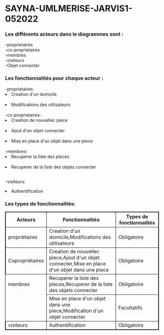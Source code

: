 # SAYNA-UMLMERISE-JARVIS1-052022

<h3>Les différents acteurs dans le diagrammes sont :</h3> 

-proprietaires<br> 
-co-proprietaires<br> 
-membres<br> 
-visiteurs<br> 
-Objet connecter<br>


<h3>Les fonctionnalités pour chaque acteur :</h3>
-proprietaires: <li>Creation d'un domicile</li><br>
                <li>Modifications des utilisateurs</li><br>
-co-proprietaires: <li>Creation de nouvellec piece</li><br>
                    <li>Ajout d'un objet connecter</li><br>
                    <li>Mise en place d'un objet dans une piece</li><br>
-membres:<li>Recuperer la liste des pieces</li><br>
            <li>Recuperer de la liste des objets connecter</li><br>

-visiteurs:<li>Authentification</li>
    <h3>Les types de fonctionnalités:</h3>
    <style>
        table,
        th,
        td {
            border: 1px solid black;
        }
        .noborder {
            border: none;
        }
    </style>
    <table style="width:100%">
        <tr>
            <th>Acteurs</th>
            <th>Fonctionnalités</th>
            <th>Types de fonctionnalités</th>
        </tr>
        <tr>
            <td>propriétaires</td>
            <td>Creation d'un domicile,Modifications des utilisateurs</td>
            <td>Obligatoire</td>
        </tr>
        <tr>
            <td>Copropriétaires</td>
            <td>Creation de nouvellec piece,Ajout d'un objet connecter,Mise en place d'un objet dans une piece</td>
            <td>Obligatoire</td>
        </tr>
        <tr>
            <td class="noborder">membres</td>
            <td>Recuperer la liste des pieces,Recuperer de la liste des objets connecter</td>
            <td>Obligatoire</td>
        <tr>
            <td class="noborder"></td>
            <td>Mise en place d'un objet dans une piece,Modification d'un objet connecter</td>
            <td>Facultatifs</td>
        </tr>
        </tr>
        <tr>
            <td>visiteurs</td>
            <td>Authentification</td>
            <td>Obligatoire</td>
        </tr>
    </table>